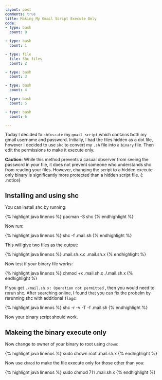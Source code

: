 ```yaml
---
layout: post
comments: true
title: Making My Gmail Script Execute Only  
code:
- type: bash
  count: 0

- type: bash
  count: 1

- type: file
  file: Shc files
  count: 2

- type: bash
  count: 3

- type: bash
  count: 4

- type: bash
  count: 5

- type: bash
  count: 6

---
```

Today I decided to `obfuscate` my `gmail script` which contains both my gmail
username and password. Initially, I had the files hidden as a dot file, however
I decided to use `shc` to convert my `.sh` file into a `binary` file. Then edit
the permissions to make it execute only.

<i class="fa fa-warning"></i> **Caution:** While this method prevents a casual observer from seeing the password in your file, it does not prevent someone who understands shc from reading your files. However, changing the script to a
hidden
execute only binary is significantly more protected than a hidden script file.
{: .notice}

## Installing and using shc

You can install shc by running:

{% highlight java linenos %}
pacman -S shc
{% endhighlight %}

Now run:

{% highlight java linenos %}
shc -f .mail.sh
{% endhighlight %}

This will give two files as the output:

{% highlight java linenos %}
.mail.sh.x.c
.mail.sh.x
{% endhighlight %}

Now test if your binary file works:

{% highlight java linenos %}
chmod +x .mail.sh.x
./.mail.sh.x
{% endhighlight %}

If you get `./mail.sh.x: Operation not permitted` , then you would need to
rerun shc. After searching online, I found that you can fix the probelm by
rerunning shc with additional `flags`:

{% highlight java linenos %}
shc -r -v -T -f .mail.sh
{% endhighlight %}

Now your binary script should work.

## Makeing the binary execute only

Now change to owner of your binary to root using `chown`:

{% highlight java linenos %}
 sudo chown root .mail.sh.x
{% endhighlight %}

Now use `chmod` to make the file execute only for those other than you:

{% highlight java linenos %}
sudo chmod 711 .mail.sh.x
{% endhighlight %}












